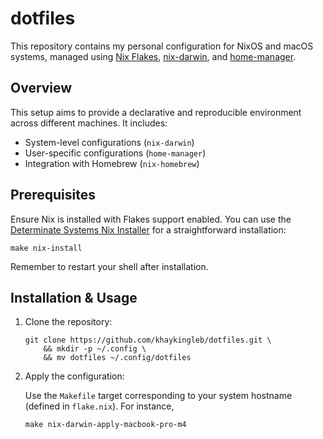 # dotfiles
This repository contains my personal configuration for NixOS and macOS systems, managed using [Nix Flakes](https://nixos.wiki/wiki/Flakes), [nix-darwin](https://github.com/LnL7/nix-darwin), and [home-manager](https://github.com/nix-community/home-manager).

## Overview

This setup aims to provide a declarative and reproducible environment across different machines. It includes:

-   System-level configurations (`nix-darwin`)
-   User-specific configurations (`home-manager`)
-   Integration with Homebrew (`nix-homebrew`)

## Prerequisites

Ensure Nix is installed with Flakes support enabled. You can use the [Determinate Systems Nix Installer](https://install.determinate.systems/) for a straightforward installation:
```shell
make nix-install
```

Remember to restart your shell after installation.

## Installation & Usage

1.  Clone the repository:
    ```shell
    git clone https://github.com/khaykingleb/dotfiles.git \
        && mkdir -p ~/.config \
        && mv dotfiles ~/.config/dotfiles
    ```

2. Apply the configuration:

    Use the `Makefile` target corresponding to your system hostname (defined in `flake.nix`). For instance,

    ```shell
    make nix-darwin-apply-macbook-pro-m4
    ```
